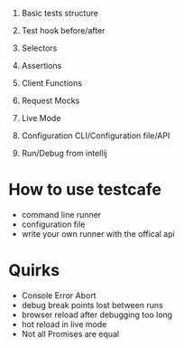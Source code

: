1. Basic tests structure
1. Test hook before/after
1. Selectors
1. Assertions


1. Client Functions
1. Request Mocks
1. Live Mode

 
1. Configuration CLI/Configuration file/API
1. Run/Debug from intellij

# How to use testcafe
- command line runner
- configuration file
- write your own runner with the offical api

# Quirks
- Console Error Abort
- debug break points lost between runs
- browser reload after debugging too long
- hot reload in live mode
- Not all Promises are equal